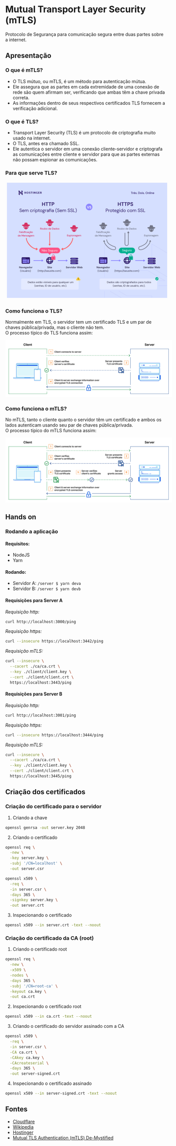 # Mutual Transport Layer Security ​(mTLS)​

Protocolo de Segurança para comunicação segura entre duas partes sobre a internet​.

## Apresentação

### O que é mTLS?
 
- O TLS mútuo, ou mTLS, é um método para autenticação mútua. ​
- Ele assegura que as partes em cada extremidade de uma conexão de rede são quem afirmam ser, verificando que ambas têm a chave privada correta. ​
- As informações dentro de seus respectivos certificados TLS fornecem a verificação adicional.​

### O que é TLS?

- Transport Layer Security (TLS) é um protocolo de criptografia muito usado na internet. ​
- O TLS, antes era chamado SSL. ​
- Ele autentica o servidor em uma conexão cliente-servidor e criptografa as comunicações entre cliente e servidor para que as partes externas não possam espionar as comunicações.​

### Para que serve TLS?

<img src="./presentation/diferencas-entre-http-e-https.webp" alt="Figura http vs https" style="margin: 5px">

### Como funciona o TLS?

Normalmente em TLS, o servidor tem um certificado TLS e um par de chaves pública/privada, mas o cliente não tem.  
O processo típico do TLS funciona assim:​

<img src="./presentation/how_tls_works-what_is_mutual_tls.png" alt="Figura funcionamento TLS" style="background-color: white; padding: 10px">

### Como funciona o mTLS?

No mTLS, tanto o cliente quanto o servidor têm um certificado e ambos os lados autenticam usando seu par de chaves pública/privada.  
O processo típico do mTLS funciona assim:​

<img src="./presentation/how_mtls_works-what_is_mutual_tls.png" alt="Figura funcionamento mTLS" style="background-color: white; padding: 10px">

## Hands on

### Rodando a aplicação

#### Requisitos:

- NodeJS
- Yarn

#### Rodando:

- Servidor A: ```/server $ yarn deva```
- Servidor B: ```/server $ yarn devb```

#### Requisições para Server A

*Requisição http:*
```sh
curl http://localhost:3000/ping
```

*Requisição https:*
```sh
curl --insecure https://localhost:3442/ping
```

*Requisição mTLS:*
```sh
curl --insecure \
  --cacert ./ca/ca.crt \
  --key ./client/client.key \
  --cert ./client/client.crt \
  https://localhost:3443/ping
```

#### Requisições para Server B

*Requisição http:*
```sh
curl http://localhost:3001/ping
```

*Requisição https:*
```sh
curl --insecure https://localhost:3444/ping
```

*Requisição mTLS:*
```sh
curl --insecure \
  --cacert ./ca/ca.crt \
  --key ./client/client.key \
  --cert ./client/client.crt \
  https://localhost:3445/ping
```

## Criação dos certificados

### Criação do certificado para o servidor

1. Criando a chave
```sh
openssl genrsa -out server.key 2048
```
2. Criando o certificado
```sh
openssl req \
  -new \
  -key server.key \
  -subj '/CN=localhost' \
  -out server.csr
```
```sh
openssl x509 \
  -req \
  -in server.csr \
  -days 365 \
  -signkey server.key \
  -out server.crt
```
3. Inspecionando o certificado
```sh
openssl x509 --in server.crt -text --noout
```

### Criação do certificado da CA (root)

1. Criando o certificado root
```sh
openssl req \
  -new \
  -x509 \
  -nodes \
  -days 365 \
  -subj '/CN=root-ca' \
  -keyout ca.key \
  -out ca.crt
```
2. Inspecionando o certificado root
```sh
openssl x509 --in ca.crt -text --noout
```
3. Criando o certificado do servidor assinado com a CA
```sh
openssl x509 \
  -req \
  -in server.csr \
  -CA ca.crt \
  -CAkey ca.key \
  -CAcreateserial \
  -days 365 \
  -out server-signed.crt
```
4. Inspecionando o certificado assinado
```sh
openssl x509 --in server-signed.crt -text --noout
```

## Fontes

- [Cloudflare](https://www.cloudflare.com/pt-br/learning/access-management/what-is-mutual-tls/#:~:text=O%20TLS%20m%C3%BAtuo%2C%20ou%20mTLS,TLS%20fornecem%20a%20verifica%C3%A7%C3%A3o%20adicional.)
- [Wikipedia](https://pt.wikipedia.org/wiki/Transport_Layer_Security)
- [Hostinger](https://www.hostinger.com.br/tutoriais/o-que-e-ssl-tls-https)
- [Mutual TLS Authentication (mTLS) De-Mystified](https://codeburst.io/mutual-tls-authentication-mtls-de-mystified-11fa2a52e9cf)